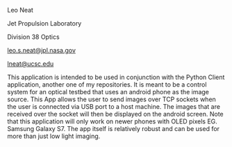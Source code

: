 Leo Neat

Jet Propulsion Laboratory

Division 38 Optics

leo.s.neat@jpl.nasa.gov

lneat@ucsc.edu

This application is intended to be used in conjunction with the Python Client application, 
another one of my repositories. It is meant to be a control system for an optical testbed 
that uses an android phone as the image source. This App allows the user to send images
over TCP sockets when the user is connected via USB port to a host machine. The images
that are received over the socket will then be displayed on the android screen. Note that
this application will only work on newer phones with OLED pixels EG. Samsung Galaxy S7.
The app itself is relatively robust and can be used for more than just low light imaging.

